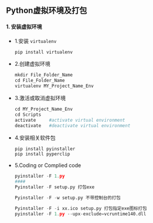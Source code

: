## Python虚拟环境及打包



#### 1. 安装虚拟环境

- 1.安装 `virtualenv`

    ```python
    pip install virtualenv
    ```

- 2.创建虚拟环境

    ```python
    mkdir File_Folder_Name
    cd File_Folder_Name
    virtualenv MY_Project_Name_Env
    ```

- 3.激活或取消虚拟环境

    ```python
    cd MY_Project_Name_Env
    cd Scripts
    activate     #activate virtual environment
    deactivate   #deactivate virtual environment
    ```

- 4.安装相关软件包

    ```python
    pip install pyinstaller
    pip install pyperclip
    ```

- 5.Coding or Complied code

    ```python
    pyinstaller -F 1.py
    ####
    Pyinstaller -F setup.py 打包exe
    
    Pyinstaller -F -w setup.py 不带控制台的打包
    
    Pyinstaller -F -i xx.ico setup.py 打包指定exe图标打包
    pyinstaller -F 1.py --upx-exclude=vcruntime140.dll
    ```

#### 

